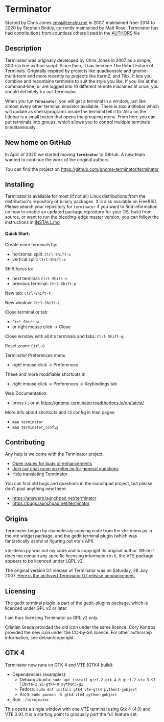 Terminator
==========

Started by Chris Jones <cmsj@tenshu.net> in 2007, maintained from 2014 to 2020 by Stephen Boddy, currently maintained by Matt Rose. Terminator has had contributions from countless others listed in the [AUTHORS](AUTHORS) file

## Description

Terminator was originally developed by Chris Jones in 2007 as a simple, 300-ish line python script.  Since then, it has become The Robot Future of Terminals.  Originally inspired by projects like quadkonsole and gnome-multi-term and more recently by projects like Iterm2, and Tilix, It lets you combine and recombine terminals to suit the style you like.  If you live at the command-line, or are logged into 10 different remote machines at once, you should definitely try out Terminator.

When you run **`Terminator`**, you will get a terminal in a window, just like almost 
every other terminal emulator available. There is also a titlebar which will
update as shells/programs inside the terminal tell it to. Also on the titlebar
is a small button that opens the grouping menu. From here you can put terminals
into groups, which allows you to control multiple terminals simultaneously.

## New home on GitHub

In April of 2020 we started moving **`Terminator`** to GitHub. A new team wanted to continue the work of the original authors.

You can find the project on https://github.com/gnome-terminator/terminator

## Installing

Terminator is available for most (if not all) Linux distributions from the distribution's repository of binary packages.  It is also available on FreeBSD.   Please search your repository for `terminator`  If you want to find information on how to enable an updated package repository for your OS, build from source, or want to run the bleeding-edge master version, you can follow the instructions in [INSTALL.md](https://github.com/gnome-terminator/terminator/blob/master/INSTALL.md)


#### Quick Start:

Create more terminals by:  
 - horizontal split: `Ctrl-Shift-o`
 - vertical split: `Ctrl-Shift-e`

Shift focus to:  
 - next terminal: `Ctrl-Shift-n`
 - previous terminal: `Ctrl-Shift-p`

New tab: `Ctrl-Shift-t`

New window: `Ctrl-Shift-i`

Close terminal or tab:  
 - `Ctrl-Shift-w`
 - or right mouse click -> Close  

Close window with all it's terminals and tabs: `Ctrl-Shift-q`

Reset zoom: `Ctrl-0`

Terminator Preferences menu:  
 - right mouse click -> Preferences  

These and more modifiable shortcuts in:  
 - right mouse click -> Preferences -> Keybindings tab  

Web Documentation: 
 - press `F1` or at https://gnome-terminator.readthedocs.io/en/latest/

More info about shortcuts and cli config in man pages:  
 - `man terminator`
 - `man terminator_config`

## Contributing

Any help is welcome with the Terminator project.

* [Open issues for bugs or enhancements](https://github.com/gnome-terminator/terminator/issues/new)
* [Join our chat room on gitter.im for general questions](https://gitter.im/gnome-terminator/community)
* [Help translating Terminator](TRANSLATION.md)

You can find old bugs and questions in the launchpad project, but please don't post anything new there.

* https://answers.launchpad.net/terminator
* https://bugs.launchpad.net/terminator

## Origins

Terminator began by shamelessly copying code from the vte-demo.py in the vte 
widget package, and the gedit terminal plugin (which was fantastically 
useful at figuring out vte's API).

vte-demo.py was not my code and is copyright its original author. While it 
does not contain any specific licensing information in it, the VTE package 
appears to be licenced under LGPL v2.

The original version 0.1 release of Terminator was on Saturday, 28 July 2007.
 [Here is the archived Terminator 0.1 release announcement](http://cmsj.net/2007/07/28/terminator-01-released.html)

## Licensing

The gedit terminal plugin is part of the gedit-plugins package, which is 
licenced under GPL v2 or later.

I am thus licensing Terminator as GPL v2 only.

Cristian Grada provided the old icon under the same licence.
Cory Kontros provided the new icon under the CC-by-SA licence.
For other authorship information, see debian/copyright

## GTK 4

Terminator now runs on GTK 4 and VTE (GTK4 build):

- Dependencies (examples):
  - Debian/Ubuntu: `sudo apt install gir1.2-gtk-4.0 gir1.2-vte-3.91 libvte-2.91-gtk4-0 python3-gi`
  - Fedora: `sudo dnf install gtk4 vte-gtk4 python3-gobject`
  - Arch: `sudo pacman -S gtk4 vte4 python-gobject`
- Run: `./terminator`

This opens a single window with one VTE terminal using Gtk 4 (4.0) and VTE 3.91. It is a starting point to gradually port the full feature set.
